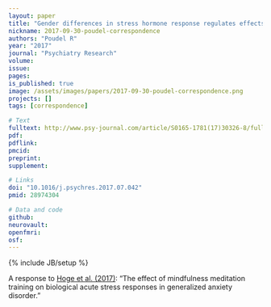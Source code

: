 ```yaml
---
layout: paper
title: "Gender differences in stress hormone response regulates effects of mindfulness in stress related disorder"
nickname: 2017-09-30-poudel-correspondence
authors: "Poudel R"
year: "2017"
journal: "Psychiatry Research"
volume:
issue:
pages:
is_published: true
image: /assets/images/papers/2017-09-30-poudel-correspondence.png
projects: []
tags: [correspondence]

# Text
fulltext: http://www.psy-journal.com/article/S0165-1781(17)30326-8/fulltext
pdf:
pdflink:
pmcid:
preprint:
supplement:

# Links
doi: "10.1016/j.psychres.2017.07.042"
pmid: 28974304

# Data and code
github:
neurovault:
openfmri:
osf:
---
```

{% include JB/setup %}

A response to [Hoge et al. (2017)](https://doi.org/10.1016/j.psychres.2017.01.006): “The effect of mindfulness meditation training on biological acute stress responses in generalized anxiety disorder.”
